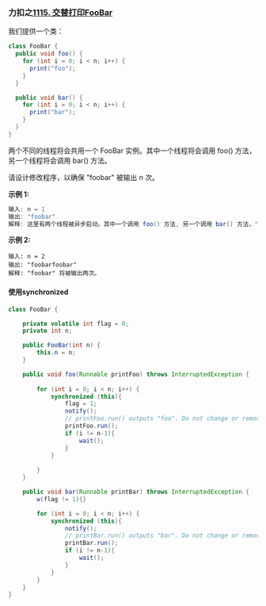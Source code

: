 ### 力扣之[1115. 交替打印FooBar](https://leetcode-cn.com/problems/print-foobar-alternately/)

我们提供一个类：

```java
class FooBar {
  public void foo() {
    for (int i = 0; i < n; i++) {
      print("foo");
    }
  }

  public void bar() {
    for (int i = 0; i < n; i++) {
      print("bar");
    }
  }
}
```

两个不同的线程将会共用一个 FooBar 实例。其中一个线程将会调用 foo() 方法，另一个线程将会调用 bar() 方法。

请设计修改程序，以确保 "foobar" 被输出 n 次。

**示例 1:**

```java
输入: n = 1
输出: "foobar"
解释: 这里有两个线程被异步启动。其中一个调用 foo() 方法, 另一个调用 bar() 方法，"foobar" 将被输出一次。
```

**示例 2:**

```
输入: n = 2
输出: "foobarfoobar"
解释: "foobar" 将被输出两次。
```



#### 使用synchronized

```java
class FooBar {

    private volatile int flag = 0;
    private int n;

    public FooBar(int n) {
        this.n = n;
    }

    public void foo(Runnable printFoo) throws InterruptedException {
        
        for (int i = 0; i < n; i++) {
            synchronized (this){
                flag = 1;
                notify();
                // printFoo.run() outputs "foo". Do not change or remove this line.
                printFoo.run();
                if (i != n-1){
                    wait();
                }
            }
        	
        }
    }

    public void bar(Runnable printBar) throws InterruptedException {
        w(flag != 1){}

        for (int i = 0; i < n; i++) {
            synchronized (this){
                notify();
                // printBar.run() outputs "bar". Do not change or remove this line.
        	    printBar.run();
                if (i != n-1){
                    wait();
                }
            }
        }
    }
}
```

